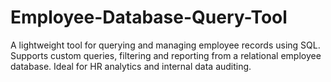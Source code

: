 # Employee-Database-Query-Tool
A lightweight tool for querying and managing employee records using SQL. Supports custom queries, filtering and reporting from a relational employee database. Ideal for HR analytics and internal data auditing.
